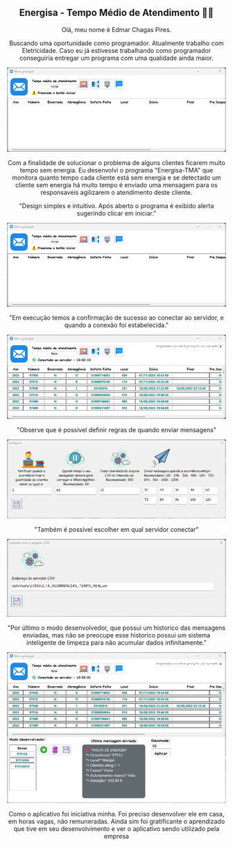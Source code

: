 <h2 align=center>Energisa - Tempo Médio de Atendimento 🤖💬 </h2>
<div align=center>
  <p>Olá, meu nome é Edmar Chagas Pires.</p>
  <p>Buscando uma oportunidade como programador. Atualmente trabalho com Eletricidade. Caso eu já estivesse trabalhando como programador conseguiria entregar um programa com uma qualidade ainda maior.</p>
  <img src="https://raw.githubusercontent.com/edmarpires9/Energisa-TMA/main/data/teste/menu.do.app.png">
  <p>Com a finalidade de solucionar o problema de alguns clientes ficarem muito tempo sem energia. Eu desenvolvi o programa "Energisa-TMA" que monitora quanto tempo cada cliente está sem energia e se detectado um cliente         sem energia há muito tempo é enviado uma mensagem para os responsaveis agilizarem o atendimento deste cliente.</p>
  <p>"Design simples e intuitivo. Após aberto o programa é exibido alerta sugerindo clicar em iniciar."</p>
  <img src="https://raw.githubusercontent.com/edmarpires9/Energisa-TMA/main/data/teste/menu.do.app.png">
  <p>"Em execução temos a confirmação de sucesso ao conectar ao servidor, e quando a conexão foi estabelecida."</p>
  <img src="https://github.com/edmarpires9/Energisa-TMA/blob/main/data/teste/menu.do.app1.png?raw=true">
  <p>"Observe que é possivel definir regras de quando enviar mensagens"</p>
  <img src="https://github.com/edmarpires9/Energisa-TMA/blob/main/data/teste/menu.do.app2.png?raw=true">
  <p>"Também é possivel escolher em qual servidor conectar"</p>
  <img src="https://github.com/edmarpires9/Energisa-TMA/blob/main/data/teste/menu.do.app3.png?raw=true">
  <p>"Por último o modo desenvolvedor, que possui um historico das mensagens enviadas, mas não se preocupe esse historico possui um sistema inteligente de limpeza para não acumular dados infinitamente."</p>
  <img src="https://github.com/edmarpires9/Energisa-TMA/blob/main/data/teste/menu.do.app4.png?raw=true">
  <p>Como o aplicativo foi iniciativa minha. Foi preciso desenvolver ele em casa, em horas vagas, não remuneradas. Ainda sim foi gratificante o aprendizado que tive em seu desenvolvimento e ver o aplicativo sendo utilizado pela empresa</p>
<img src="">
<img src="">
</div>
